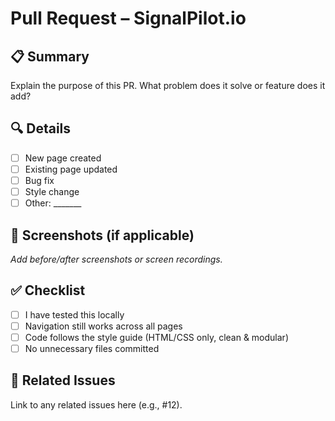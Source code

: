 # Pull Request – SignalPilot.io

## 📋 Summary
Explain the purpose of this PR. What problem does it solve or feature does it add?

## 🔍 Details
- [ ] New page created
- [ ] Existing page updated
- [ ] Bug fix
- [ ] Style change
- [ ] Other: _______

## 📸 Screenshots (if applicable)
_Add before/after screenshots or screen recordings._

## ✅ Checklist
- [ ] I have tested this locally
- [ ] Navigation still works across all pages
- [ ] Code follows the style guide (HTML/CSS only, clean & modular)
- [ ] No unnecessary files committed

## 📎 Related Issues
Link to any related issues here (e.g., #12).
